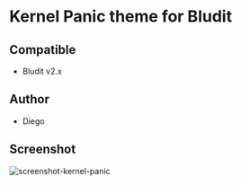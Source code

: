 # Kernel Panic theme for Bludit

## Compatible
- Bludit v2.x

## Author
- Diego

## Screenshot
![screenshot-kernel-panic](https://raw.githubusercontent.com/bludit-themes/kernel-panic/master/screenshot.png)